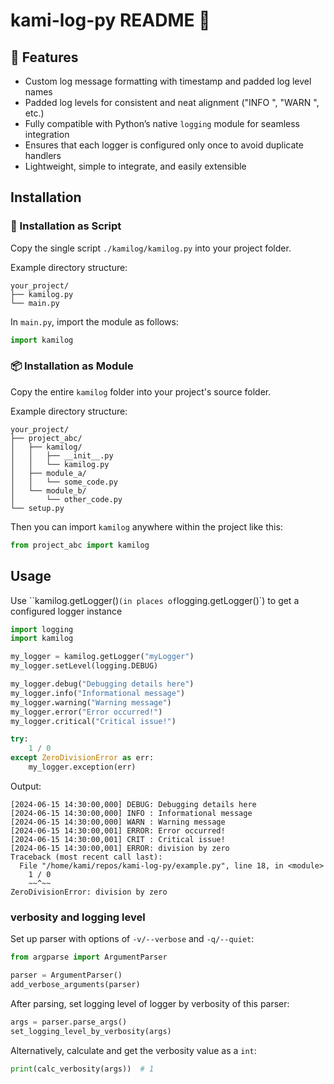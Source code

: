 # kami-log-py README 📝

<!-- 
todo option to use relative time
todo option to omit date in time
todo include logger name in the message
todo add file handler option for getLogger
-->

## 🚀 Features

- Custom log message formatting with timestamp and padded log level names
- Padded log levels for consistent and neat alignment ("INFO ", "WARN ", etc.)
- Fully compatible with Python’s native `logging` module for seamless integration
- Ensures that each logger is configured only once to avoid duplicate handlers
- Lightweight, simple to integrate, and easily extensible













## Installation

### 📜 Installation as Script

Copy the single script `./kamilog/kamilog.py` into your project folder.

Example directory structure:

```
your_project/
├── kamilog.py
└── main.py
```

In `main.py`, import the module as follows:

```python
import kamilog
```





### 📦 Installation as Module

Copy the entire `kamilog` folder into your project's source folder.

Example directory structure:

```
your_project/
├── project_abc/
│   ├── kamilog/
│   │   ├── __init__.py
│   │   └── kamilog.py
│   ├── module_a/
│   │   └── some_code.py
│   └── module_b/
│       └── other_code.py
└── setup.py
```

Then you can import `kamilog` anywhere within the project like this:

```python
from project_abc import kamilog
```













## Usage

Use ``kamilog.getLogger()` (in places of `logging.getLogger()`)
to get a configured logger instance

```python
import logging
import kamilog

my_logger = kamilog.getLogger("myLogger")
my_logger.setLevel(logging.DEBUG)

my_logger.debug("Debugging details here")
my_logger.info("Informational message")
my_logger.warning("Warning message")
my_logger.error("Error occurred!")
my_logger.critical("Critical issue!")

try:
    1 / 0
except ZeroDivisionError as err:
    my_logger.exception(err)
```

Output:

```
[2024-06-15 14:30:00,000] DEBUG: Debugging details here
[2024-06-15 14:30:00,000] INFO : Informational message
[2024-06-15 14:30:00,000] WARN : Warning message
[2024-06-15 14:30:00,001] ERROR: Error occurred!
[2024-06-15 14:30:00,001] CRIT : Critical issue!
[2024-06-15 14:30:00,001] ERROR: division by zero
Traceback (most recent call last):
  File "/home/kami/repos/kami-log-py/example.py", line 18, in <module>
    1 / 0
    ~~^~~
ZeroDivisionError: division by zero
```




### verbosity and logging level

Set up parser with options of `-v/--verbose` and `-q/--quiet`:

```python
from argparse import ArgumentParser

parser = ArgumentParser()
add_verbose_arguments(parser)
```

After parsing, set logging level of logger by verbosity of this parser:

```python
args = parser.parse_args()
set_logging_level_by_verbosity(args)
```

Alternatively, calculate and get the verbosity value as a `int`:

```python
print(calc_verbosity(args))  # 1
```